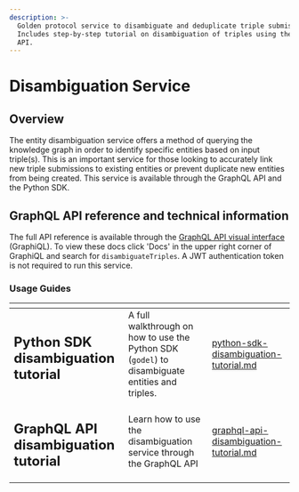 ```yaml
---
description: >-
  Golden protocol service to disambiguate and deduplicate triple submissions.
  Includes step-by-step tutorial on disambiguation of triples using the GraphQL
  API.
---
```


# Disambiguation Service

## Overview

The entity disambiguation service offers a method of querying the knowledge graph in order to identify specific entities based on input triple(s). This is an important service for those looking to accurately link new triple submissions to existing entities or prevent duplicate new entities from being created. This service is available through the GraphQL API and the Python SDK.&#x20;

## GraphQL API reference and technical information

The full API reference is available through the [GraphQL API visual interface](https://dapp.golden.xyz/graphiql?query=query%20DisambiguationQuery%20\{%20disambiguateTriples\(%20payload:%20\{%20triples:%20\[%20\{%20predicate:%20%22Name%22,%20object:%20%22Apple%22%20}%20\{%20predicate:%20%22Website%22,%20object:%20%22http://apple.com%22%20}%20\{%20predicate:%20%22Number%20of%20Employees%22,%20object:%20%22154000%22%20}%20]%20}%20\)%20\{%20entities%20\{%20id%20name%20date\_created%20distance%20reputation%20}%20}%20}) (GraphiQL). To view these docs click 'Docs' in the upper right corner of GraphiQL and search for `disambiguateTriples`. A JWT authentication token is not required to run this service. &#x20;



### Usage Guides

<table data-view="cards"><thead><tr><th></th><th></th><th data-hidden data-card-target data-type="content-ref"></th></tr></thead><tbody><tr><td><h2>Python SDK disambiguation tutorial</h2></td><td>A full walkthrough on how to use the Python SDK (<code>godel</code>) to disambiguate entities and triples.</td><td><a href="python-sdk-disambiguation-tutorial.md">python-sdk-disambiguation-tutorial.md</a></td></tr><tr><td><h2>GraphQL API disambiguation tutorial</h2></td><td>Learn how to use the disambiguation service through the GraphQL API</td><td><a href="graphql-api-disambiguation-tutorial.md">graphql-api-disambiguation-tutorial.md</a></td></tr></tbody></table>
